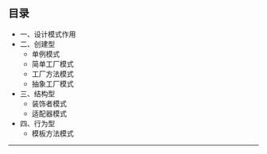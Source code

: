 ## 目录

- 一、设计模式作用
- 二、创建型
  - 单例模式
  - 简单工厂模式
  - 工厂方法模式
  - 抽象工厂模式
- 三、结构型
  - 装饰者模式
  - 适配器模式
- 四、行为型
  - 模板方法模式
---

